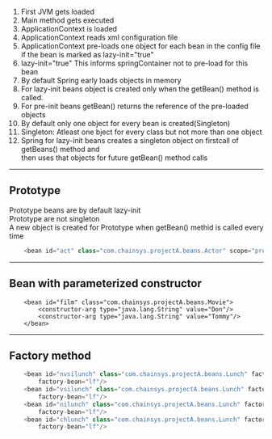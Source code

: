  1. First JVM gets loaded  
 1. Main method gets executed  
 1. ApplicationContext is loaded  
 1. ApplicationContext reads xml configuration file  
 1. ApplicationContext pre-loads one object for each bean in the config file 
 			if the bean is marked as lazy-init="true"  
 1. lazy-init="true" This informs springContainer not to pre-load for this bean  
 1. By default Spring early loads objects in memory  
 1. For lazy-init beans object is created only when the getBean() method is called.  
 1. For pre-init beans getBean() returns the reference of the pre-loaded objects  
 1. By default only one object for every bean is created(Singleton)  
 1. Singleton: Atleast one bject for every class but not more than one object  
 1. Spring for lazy-init beans creates a singleton object on firstcall of getBeans() method and  
 then uses that objects for future getBean() method calls  
 
 ---
 
## Prototype  
Prototype beans are by default lazy-init  
Prototype are not singleton  
A new object is created for Prototype when getBean() methid is called every time  

```java  
	<bean id="act" class="com.chainsys.projectA.beans.Actor" scope="prototype"></bean>
```
---
## Bean with parameterized constructor
```
	<bean id="film" class="com.chainsys.projectA.beans.Movie">
		<constructor-arg type="java.lang.String" value="Don"/>
		<constructor-arg type="java.lang.String" value="Tommy"/>  	
  	</bean>
```
---
## Factory method
```java  
	<bean id="nvsilunch" class="com.chainsys.projectA.beans.Lunch" factory-method="createNonvegSouthIndianLunch"
  		factory-bean="lf"/>
  	<bean id="vsilunch" class="com.chainsys.projectA.beans.Lunch" factory-method="createVegSouthIndianLunch"
  		factory-bean="lf"/>
  	<bean id="nilunch" class="com.chainsys.projectA.beans.Lunch" factory-method="createNorthIndianLunch"
  		factory-bean="lf"/>
  	<bean id="chlunch" class="com.chainsys.projectA.beans.Lunch" factory-method="createChineseLunch"
  		factory-bean="lf"/>
```